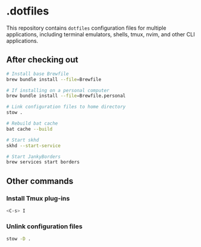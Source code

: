 # .dotfiles

This repository contains `dotfiles` configuration files for multiple applications, including terminal emulators, shells, tmux, nvim, and other CLI applications.

## After checking out

```bash
# Install base Brewfile
brew bundle install --file=Brewfile

# If installing on a personal computer
brew bundle install --file=Brewfile.personal

# Link configuration files to home directory
stow .

# Rebuild bat cache
bat cache --build

# Start skhd
skhd --start-service

# Start JankyBorders
brew services start borders
```

## Other commands

### Install Tmux plug-ins

```bash
<C-s> I
```

### Unlink configuration files

```bash
stow -D .
```
